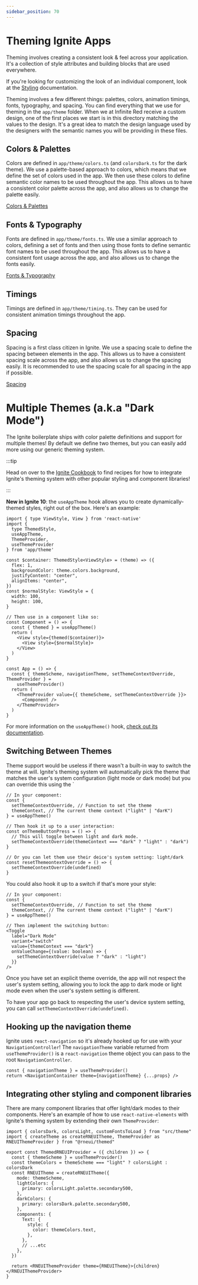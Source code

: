 ```yaml
---
sidebar_position: 70
---
```


# Theming Ignite Apps

Theming involves creating a consistent look & feel across your application. It's a collection of style attributes and building blocks that are used everywhere.

If you're looking for customizing the look of an individual component, look at the [Styling](../../../concept/Styling.md) documentation.

Theming involves a few different things: palettes, colors, animation timings, fonts, typography, and spacing. You can find everything that we use for theming in the `app/theme` folder. When we at Infinite Red receive a custom design, one of the first places we start is in this directory matching the values to the design. It's a great idea to match the design language used by the designers with the semantic names you will be providing in these files.

## Colors & Palettes

Colors are defined in `app/theme/colors.ts` (and `colorsDark.ts` for the dark theme). We use a palette-based approach to colors, which means that we define the set of colors used in the app. We then use these colors to define semantic color names to be used throughout the app. This allows us to have a consistent color palette across the app, and also allows us to change the palette easily.

[Colors & Palettes](./colors.ts.md)

## Fonts & Typography

Fonts are defined in `app/theme/fonts.ts`. We use a similar approach to colors, defining a set of fonts and then using those fonts to define semantic font names to be used throughout the app. This allows us to have a consistent font usage across the app, and also allows us to change the fonts easily.

[Fonts & Typography](./typography.ts.md)

## Timings

Timings are defined in `app/theme/timing.ts`. They can be used for consistent animation timings throughout the app.

## Spacing

Spacing is a first class citizen in Ignite. We use a spacing scale to define the spacing between elements in the app. This allows us to have a consistent spacing scale across the app, and also allows us to change the spacing easily. It is recommended to use the spacing scale for all spacing in the app if possible.

[Spacing](./spacing.ts.md)

# Multiple Themes (a.k.a "Dark Mode")

The Ignite boilerplate ships with color palette definitions and support for multiple themes! By default we define two themes, but you can easily add more using our generic theming system.

:::tip

Head on over to the [Ignite Cookbook](https://ignitecookbook.com/) to find recipes for how to integrate Ignite's theming system with other popular styling and component libraries!

:::

**New in Ignite 10**: the `useAppTheme` hook allows you to create dynamically-themed styles, right out of the box. Here's an example:

```tsx
import { type ViewStyle, View } from 'react-native'
import {
  type ThemedStyle,
  useAppTheme,
  ThemeProvider,
  useThemeProvider
} from 'app/theme'

const $container: ThemedStyle<ViewStyle> = (theme) => ({
  flex: 1,
  backgroundColor: theme.colors.background,
  justifyContent: "center",
  alignItems: "center",
})
const $normalStyle: ViewStyle = {
  width: 100,
  height: 100,
}

// Then use in a component like so:
const Component = () => {
  const { themed } = useAppTheme()
  return (
    <View style={themed($container)}>
      <View style={$normalStyle}>
    </View>
  )
}

const App = () => {
  const { themeScheme, navigationTheme, setThemeContextOverride, ThemeProvider } =
    useThemeProvider()
  return (
    <ThemeProvider value={{ themeScheme, setThemeContextOverride }}>
      <Component />
    </ThemeProvider>
  )
}
```

For more information on the `useAppTheme()` hook, [check out its documentation](../utils/useAppTheme.tsx.md).

## Switching Between Themes

Theme support would be useless if there wasn't a built-in way to switch the theme at will. Ignite's theming system will automatically pick the theme that matches the user's system configuration (light mode or dark mode) but you can override this using the `

```tsx
// In your component:
const {
  setThemeContextOverride, // Function to set the theme
  themeContext, // The current theme context ("light" | "darK")
} = useAppTheme()

// Then hook it up to a user interaction:
const onThemeButtonPress = () => {
  // This will toggle between light and dark mode.
  setThemeContextOverride(themeContext === "dark" ? "light" : "dark")
}

// Or you can let them use their deice's system setting: light/dark
const resetThemeontextOverride = () => {
  setThemeContextOverride(undefined)
}
```

You could also hook it up to a switch if that's more your style:

```tsx
// In your component:
const {
  setThemeContextOverride, // Function to set the theme
  themeContext, // The current theme context ("light" | "darK")
} = useAppTheme()

// Then implement the switching button:
<Toggle
  label="Dark Mode"
  variant="switch"
  value={themeContext === "dark"}
  onValueChange={(value: boolean) => {
    setThemeContextOverride(value ? "dark" : "light")
  }}
/>
```

Once you have set an explicit theme override, the app will not respect the user's system setting, allowing you to lock the app to dark mode or light mode even when the user's system setting is different.

To have your app go back to respecting the user's device system setting, you can call `setThemeContextOverride(undefined)`.

## Hooking up the navigation theme

Ignite uses `react-navigation` so it's already hooked up for use with your `NavigationController`! The `navigationTheme` variable returned from `useThemeProvider()` is a `react-navigation` theme object you can pass to the root `NavigationController`.

```tsx
const { navigationTheme } = useThemeProvider()
return <NavigationContainer theme={navigationTheme} {...props} />
```

## Integrating other styling and component libraries

There are many component libraries that offer light/dark modes to their components. Here's an example of how to use `react-native-elements` with Ignite's theming system by extending their own `ThemeProvider`:

```tsx
import { colorsDark, colorsLight, customFontsToLoad } from "src/theme"
import { createTheme as createRNEUITheme, ThemeProvider as RNEUIThemeProvider } from "@rneui/themed"

export const ThemedRNEUIProvider = ({ children }) => {
  const { themeScheme } = useThemeProvider()
  const themeColors = themeScheme === "light" ? colorsLight : colorsDark
  const RNEUITheme = createRNEUITheme({
    mode: themeScheme,
    lightColors: {
      primary: colorsLight.palette.secondary500,
    },
    darkColors: {
      primary: colorsDark.palette.secondary500,
    },
    components: {
      Text: {
        style: {
          color: themeColors.text,
        },
      },
      // ...etc
    },
  })

  return <RNEUIThemeProvider theme={RNEUITheme}>{children}</RNEUIThemeProvider>
}
```
